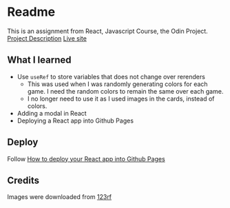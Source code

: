 # Readme

This is an assignment from React, Javascript Course, the Odin Project.
[Project Description](https://www.theodinproject.com/lessons/node-path-javascript-memory-card)
[Live site](https://sawfiz.github.io/memory-card-app/)

## What I learned
- Use `useRef` to store variables that does not change over rerenders
  - This was used when I was randomly generating colors for each game.  I need the random colors to remain the same over each game.
  - I no longer need to use it as I used images in the cards, instead of colors.
- Adding a modal in React
- Deploying a React app into Github Pages

## Deploy
Follow [How to deploy your React app into Github Pages](https://medium.com/@isharamalaviarachchi/how-to-deploy-your-react-app-into-github-pages-b2c96292b18e)

## Credits
Images were downloaded from [123rf](123rf.com)

